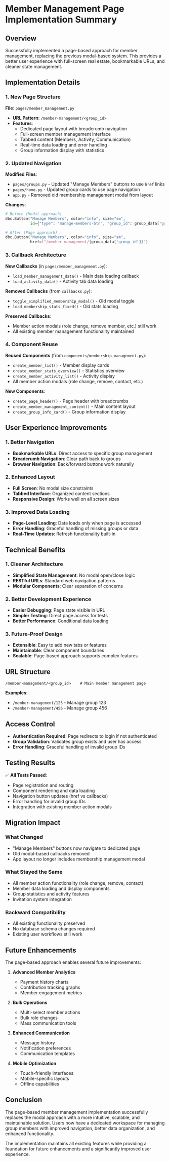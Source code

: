 # Member Management Page Implementation Summary

## Overview

Successfully implemented a page-based approach for member management, replacing the previous modal-based system. This provides a better user experience with full-screen real estate, bookmarkable URLs, and cleaner state management.

## Implementation Details

### 1. New Page Structure

**File**: `pages/member_management.py`
- **URL Pattern**: `/member-management/<group_id>`
- **Features**: 
  - Dedicated page layout with breadcrumb navigation
  - Full-screen member management interface
  - Tabbed content (Members, Activity, Communication)
  - Real-time data loading and error handling
  - Group information display with statistics

### 2. Updated Navigation

**Modified Files**:
- `pages/groups.py` - Updated "Manage Members" buttons to use `href` links
- `pages/home.py` - Updated group cards to use page navigation
- `app.py` - Removed old membership management modal from layout

**Changes**:
```python
# Before (Modal approach)
dbc.Button("Manage Members", color="info", size="sm",
           id={"type": "manage-members-btn", "group_id": group_data['group_id']})

# After (Page approach)
dbc.Button("Manage Members", color="info", size="sm",
           href=f"/member-management/{group_data['group_id']}")
```

### 3. Callback Architecture

**New Callbacks** (in `pages/member_management.py`):
- `load_member_management_data()` - Main data loading callback
- `load_activity_data()` - Activity tab data loading

**Removed Callbacks** (from `callbacks.py`):
- `toggle_simplified_membership_modal()` - Old modal toggle
- `load_membership_stats_fixed()` - Old stats loading

**Preserved Callbacks**:
- Member action modals (role change, remove member, etc.) still work
- All existing member management functionality maintained

### 4. Component Reuse

**Reused Components** (from `components/membership_management.py`):
- `create_member_list()` - Member display cards
- `create_member_stats_overview()` - Statistics overview
- `create_member_activity_list()` - Activity display
- All member action modals (role change, remove, contact, etc.)

**New Components**:
- `create_page_header()` - Page header with breadcrumbs
- `create_member_management_content()` - Main content layout
- `create_group_info_card()` - Group information display

## User Experience Improvements

### 1. Better Navigation
- **Bookmarkable URLs**: Direct access to specific group management
- **Breadcrumb Navigation**: Clear path back to groups
- **Browser Navigation**: Back/forward buttons work naturally

### 2. Enhanced Layout
- **Full Screen**: No modal size constraints
- **Tabbed Interface**: Organized content sections
- **Responsive Design**: Works well on all screen sizes

### 3. Improved Data Loading
- **Page-Level Loading**: Data loads only when page is accessed
- **Error Handling**: Graceful handling of missing groups or data
- **Real-Time Updates**: Refresh functionality built-in

## Technical Benefits

### 1. Cleaner Architecture
- **Simplified State Management**: No modal open/close logic
- **RESTful URLs**: Standard web navigation patterns
- **Modular Components**: Clear separation of concerns

### 2. Better Development Experience
- **Easier Debugging**: Page state visible in URL
- **Simpler Testing**: Direct page access for tests
- **Better Performance**: Conditional data loading

### 3. Future-Proof Design
- **Extensible**: Easy to add new tabs or features
- **Maintainable**: Clear component boundaries
- **Scalable**: Page-based approach supports complex features

## URL Structure

```
/member-management/<group_id>    # Main member management page
```

**Examples**:
- `/member-management/123` - Manage group 123
- `/member-management/456` - Manage group 456

## Access Control

- **Authentication Required**: Page redirects to login if not authenticated
- **Group Validation**: Validates group exists and user has access
- **Error Handling**: Graceful handling of invalid group IDs

## Testing Results

✅ **All Tests Passed**:
- Page registration and routing
- Component rendering and data loading
- Navigation button updates (href vs callbacks)
- Error handling for invalid group IDs
- Integration with existing member action modals

## Migration Impact

### What Changed
- "Manage Members" buttons now navigate to dedicated page
- Old modal-based callbacks removed
- App layout no longer includes membership management modal

### What Stayed the Same
- All member action functionality (role change, remove, contact)
- Member data loading and display components
- Group statistics and activity features
- Invitation system integration

### Backward Compatibility
- All existing functionality preserved
- No database schema changes required
- Existing user workflows still work

## Future Enhancements

The page-based approach enables several future improvements:

1. **Advanced Member Analytics**
   - Payment history charts
   - Contribution tracking graphs
   - Member engagement metrics

2. **Bulk Operations**
   - Multi-select member actions
   - Bulk role changes
   - Mass communication tools

3. **Enhanced Communication**
   - Message history
   - Notification preferences
   - Communication templates

4. **Mobile Optimization**
   - Touch-friendly interfaces
   - Mobile-specific layouts
   - Offline capabilities

## Conclusion

The page-based member management implementation successfully replaces the modal approach with a more intuitive, scalable, and maintainable solution. Users now have a dedicated workspace for managing group members with improved navigation, better data organization, and enhanced functionality.

The implementation maintains all existing features while providing a foundation for future enhancements and a significantly improved user experience. 